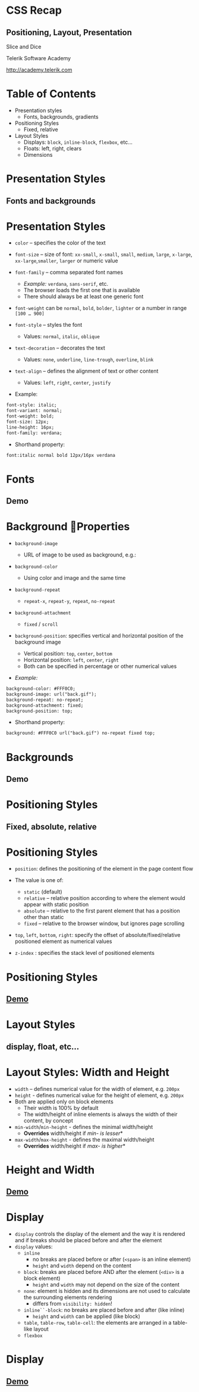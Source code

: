 <!-- section start -->

<!-- attr: {id: 'title', class: 'slide-title', hasScriptWrapper: true} -->
# CSS Recap
## Positioning, Layout, Presentation

<div class="signature">
    <p class="signature-course">Slice and Dice</p>
    <p class="signature-initiative">Telerik Software Academy</p>
    <a href="http://academy.telerik.com" class="signature-link">http://academy.telerik.com</a>
</div>

<!-- section start -->

<!-- attr: { id:'table-of-contents' } -->
# Table of Contents

- Presentation styles
  - Fonts, backgrounds, gradients
- Positioning Styles
  - Fixed, relative
- Layout Styles
  - Displays: `block`, `inline-block`, `flexbox`, etc...
  - Floats: left, right, clears
  - Dimensions

<!-- section start -->

<!-- attr: { class:'slide-section', id:'', showInPresentation: true } -->
# Presentation Styles
## Fonts and backgrounds

<!-- attr: { hasScriptWrapper:true, style:'font-size:0.9em' } -->
# Presentation Styles

- `color` – specifies the color of the text
- `font-size` – size of font: `xx-small`, `x-small`, `small`, `medium`, `large`, `x-large`, `xx-large`,`smaller`, `larger` or numeric value
- `font-family` – comma separated font names
  - *Example:* `verdana`, `sans-serif`, etc.
  - The browser loads the first one that is available
  - There should always be at least one generic font
- `font-weight` can be `normal`, `bold`, `bolder`, `lighter` or a number in range `[100 … 900]`

- `font-style` – styles the font
  - Values: `normal`, `italic`, `oblique`
- `text-decoration` – decorates the text
  - Values: `none`, `underline`, `line-trough`, `overline`, `blink`
- `text-align` – defines the alignment of text or other content
  - Values: `left`, `right`, `center`, `justify`

- Example:

```html
font-style: italic;
font-variant: normal;
font-weight: bold;
font-size: 12px;
line-height: 16px;
font-family: verdana;
```

- Shorthand property:
```html
font:italic normal bold 12px/16px verdana
```

# Fonts
##  Demo

# Background Properties

- `background-image`
  - URL of image to be used as background, e.g.:
- `background-color`
  - Using color and image and the same time
- `background-repeat`
  - `repeat-x`, `repeat-y`, `repeat`, `no-repeat`
- `background-attachment`
  - `fixed` / `scroll`
- `background-position`: specifies vertical and horizontal position of the background image
  - Vertical position: `top`, `center`, `bottom`
  - Horizontal position: `left`, `center`, `right`
  - Both can be specified in percentage or other numerical values

- *Example:*

```html
background-color: #FFF0C0;
background-image: url("back.gif");
background-repeat: no-repeat;
background-attachment: fixed;
background-position: top;
```

- Shorthand property:

```html
background: #FFF0C0 url("back.gif") no-repeat fixed top;
```

# Backgrounds
##  Demo

<!-- section start  -->

<!-- attr: { hasScriptWrapper:true, style:'' } -->
# Positioning Styles
##  Fixed, absolute, relative

# Positioning Styles
- `position`: defines the positioning of the element in the page content flow
- The value is one of:
  - `static` (default)
  - `relative` – relative position according to where the element would appear with static position
  - `absolute` – relative to the first parent element that has a  position other than static
  - `fixed` – relative to the browser window, but ignores page scrolling

- `top`, `left`, `bottom`, `right`: specify the offset of absolute/fixed/relative positioned element as numerical values
- `z-index` : specifies the stack level of positioned elements

<!-- attr: { hasScriptWrapper:true, style:'' } -->
# Positioning Styles
##  [Demo](http://)

<!-- section start  -->

<!-- attr: {class: 'slide-section'} -->
# Layout Styles
##  display, float, etc...

# Layout Styles: Width and Height

- `width` – defines numerical value for the width of element, e.g. `200px`
- `height` - defines numerical value for the height of element, e.g. `200px`
- Both are applied only on block elements
  - Their width is 100% by default
  - The width/height of inline elements is always the width of their content, by concept
- `min-width`/`min-height` - defines the minimal width/height
  - **Overrides** width/height if **min-* is lesser**
- `max-width`/`max-height` - defines the maximal width/height
  - **Overrides** width/height if **max-* is higher**

# Height and Width
##  [Demo](http://)

# Display

- `display` controls the display of the element and the way it is rendered and if breaks should be placed before and after the element
- `display` values:
  - `inline`
    - no breaks are placed before or after (`<span>` is an inline element)
    - `height` and `width` depend on the content
  - `block`:  breaks are placed before AND after the element (`<div>` is a block element)
    - `height` and `width` may not depend on the size of the content
  - `none`: element is hidden and its dimensions are not used to calculate the surrounding elements rendering
    - differs from `visibility: hidden`!
  - `inline``-block`: no breaks are placed before and after (like inline)
    - `height` and `width` can be applied (like block)
  - `table`, `table-row`, `table-cell`: the elements are arranged in a table-like layout
  - `flexbox`

# Display
##  [Demo](http://)

<!-- section start  -->
<!-- attr: { class:'slide-section', showInPresentation: true } -->
<!-- # CSS Recap
##  Questions -->
